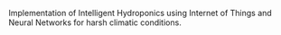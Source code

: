 Implementation of Intelligent Hydroponics using Internet of Things and Neural Networks for harsh climatic conditions.
